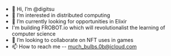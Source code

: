 - 👋 Hi, I’m @digitsu
- 👀 I’m interested in distributed computing
- 🌱 I’m currently looking for opportunities in Elixir
- I'm building FROBOT.io which will revolutionalist the learning of computer science
- 💞️ I’m looking to collaborate on NFT uses in games
- 📫 How to reach me -- much_bulbs.0b@icloud.com

<!---
digitsu/digitsu is a ✨ special ✨ repository because its `README.md` (this file) appears on your GitHub profile.
You can click the Preview link to take a look at your changes.
--->
